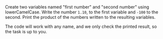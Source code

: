 
Create two variables named "first number" and "second number" using lowerCamelCase. Write the number `1.10`,  to the first variable and `-100` to the second. Print the product of the numbers written to the resulting variables.

The code will work with any name, and we only check the printed result, so the task is up to you.
